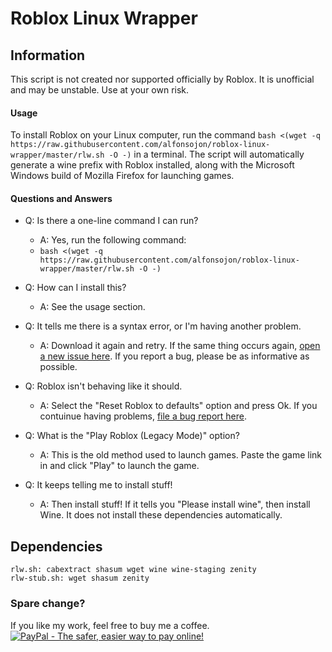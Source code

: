 # Roblox Linux Wrapper

## Information
This script is not created nor supported officially by Roblox. It is unofficial and may be unstable. Use at your own risk.

#### Usage

To install Roblox on your Linux computer, run the command `bash <(wget -q https://raw.githubusercontent.com/alfonsojon/roblox-linux-wrapper/master/rlw.sh -O -)` in a terminal. The script will automatically generate a wine prefix with Roblox installed, along with the Microsoft Windows build of Mozilla Firefox for launching games.

#### Questions and Answers

* Q: Is there a one-line command I can run?
  * A: Yes, run the following command:
  * `bash <(wget -q https://raw.githubusercontent.com/alfonsojon/roblox-linux-wrapper/master/rlw.sh -O -)`

* Q: How can I install this?
  * A: See the usage section.

* Q: It tells me there is a syntax error, or I'm having another problem.
  * A: Download it again and retry. If the same thing occurs again, [open a new issue here][1]. If you report a bug, please be as informative as possible.

* Q: Roblox isn't behaving like it should.
  * A: Select the "Reset Roblox to defaults" option and press Ok. If you contuinue having problems, [file a bug report here][1].

* Q: What is the "Play Roblox (Legacy Mode)" option?
  * A: This is the old method used to launch games. Paste the game link in and click "Play" to launch the game.

* Q: It keeps telling me to install stuff!
  * A: Then install stuff! If it tells you "Please install wine", then install Wine. It does not install these dependencies automatically.


## Dependencies

    rlw.sh: cabextract shasum wget wine wine-staging zenity
    rlw-stub.sh: wget shasum zenity
    
  [1]: https://github.com/alfonsojon/roblox-linux-wrapper/issues

### Spare change?
If you like my work, feel free to buy me a coffee.
[![PayPal - The safer, easier way to pay online!](https://www.paypalobjects.com/en_US/i/btn/btn_donateCC_LG.gif)](https://www.paypal.com/cgi-bin/webscr?cmd=_s-xclick&hosted_button_id=4LPXB3QJWVFQ6)

